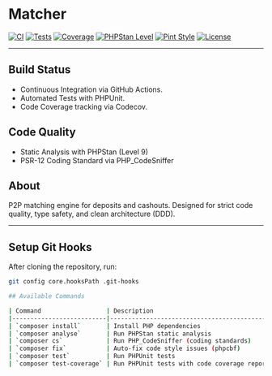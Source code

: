 # Matcher

[![CI](https://github.com/haspadar/matcher/actions/workflows/ci.yml/badge.svg)](https://github.com/haspadar/matcher/actions/workflows/ci.yml)
[![Tests](https://img.shields.io/badge/Tests-Passing-brightgreen)](https://github.com/haspadar/matcher/actions/workflows/ci.yml)
[![Coverage](https://codecov.io/gh/haspadar/matcher/branch/main/graph/badge.svg)](https://codecov.io/gh/haspadar/matcher)
[![PHPStan Level](https://img.shields.io/badge/PHPStan-Level%209-brightgreen)](https://phpstan.org/)
[![Pint Style](https://img.shields.io/badge/Code%20Style-PSR--12-blue)](https://github.com/laravel/pint)
[![License](https://img.shields.io/github/license/haspadar/matcher)](LICENSE)

---

## Build Status

- Continuous Integration via GitHub Actions.
- Automated Tests with PHPUnit.
- Code Coverage tracking via Codecov.

## Code Quality

- Static Analysis with PHPStan (Level 9)
- PSR-12 Coding Standard via PHP_CodeSniffer

## About
P2P matching engine for deposits and cashouts.
Designed for strict code quality, type safety, and clean architecture (DDD).

---

## Setup Git Hooks

After cloning the repository, run:

```bash
git config core.hooksPath .git-hooks

## Available Commands

| Command                  | Description                                 |
|--------------------------|---------------------------------------------|
| `composer install`       | Install PHP dependencies                    |
| `composer analyse`       | Run PHPStan static analysis                 |
| `composer cs`            | Run PHP_CodeSniffer (coding standards)      |
| `composer fix`           | Auto-fix code style issues (phpcbf)         | 
| `composer test`          | Run PHPUnit tests                           |
| `composer test-coverage` | Run PHPUnit tests with code coverage report |